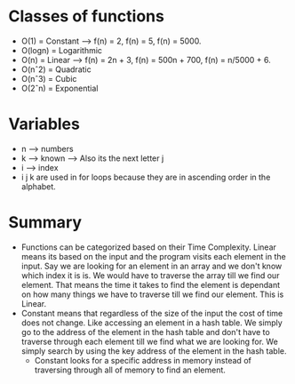# Classes of functions
- O(1) = Constant --> f(n) = 2, f(n) = 5, f(n) = 5000.
- O(logn) = Logarithmic
- O(n) = Linear --> f(n) = 2n + 3, f(n) = 500n + 700, f(n) = n/5000 + 6.
- O(nˆ2) = Quadratic
- O(nˆ3) = Cubic
- O(2ˆn) = Exponential

# Variables 
- n --> numbers
- k --> known --> Also its the next letter j
- i --> index
- i j k are used in for loops because they are in ascending order in the alphabet.

# Summary
- Functions can be categorized based on their Time Complexity. Linear means its based on the input and the program visits each element in the input. Say we are looking for an element in an array and we don't know which index it is is. We would have to traverse the array till we find our element. That means the time it takes to find the element is dependant on how many things we have to traverse till we find our element. This is Linear.
- Constant means that regardless of the size of the input the cost of time does not change. Like accessing an element in a hash table. We simply go to the address of the element in the hash table and don't have to traverse through each element till we find what we are looking for. We simply search by using the key address of the element in the hash table.
    - Constant looks for a specific address in memory instead of traversing through all of memory to find an element.

